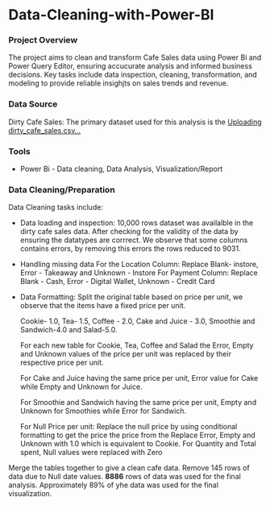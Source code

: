 
# Data-Cleaning-with-Power-BI

### Project Overview
The project aims to clean and transform Cafe Sales data using Power Bi and Power Query Editor, ensuring accucurate analysis and informed business decisions. Key tasks include data inspection, cleaning, transformation, and modeling to provide reliable insighjts on sales trends and revenue.


### Data Source
Dirty Cafe Sales: The primary dataset used for this analysis is the [Uploading dirty_cafe_sales.csv…]()  

### Tools
- Power Bi - Data cleaning, Data Analysis, Visualization/Report

### Data Cleaning/Preparation
Data Cleaning tasks include:
- Data loading and inspection:
 10,000 rows dataset was availalble in the dirty cafe sales data. After checking for the validity of the data by ensuring the datatypes are corrrect. We observe that some columns contains errors, by removing this errors the rows reduced to 9031.
- Handling missing data
  For the Location Column: Replace Blank- instore, Error - Takeaway and Unknown - Instore
  For Payment Column: Replace Blank - Cash, Error - Digital Wallet, Unknown - Credit Card
- Data Formatting:
Split the original table based on price per unit, we observe that the items have a fixed price per unit.

  Cookie- 1.0, Tea- 1.5,  Coffee - 2.0, Cake and Juice - 3.0, Smoothie and Sandwich-4.0 and Salad-5.0.

  For each new table for Cookie, Tea, Coffee and Salad the Error, Empty and Unknown values of the price per unit was replaced by their respective price per unit. 

  For Cake and Juice having the same price per unit, Error value for Cake while Empty and Unknown for Juice. 

  For Smoothie and Sandwich having the same price per unit, Empty and Unknown for Smoothies while Error for Sandwich. 

  For Null Price per unit: Replace the null price by using conditional formatting to get the price the price from the Replace Error, Empty and Unknown with 1.0 which is equivalent to Cookie. For Quantity and Total spent, Null values were replaced with Zero

Merge the tables together to give a clean cafe data. 
Remove 145 rows of data due to Null date values. 
**8886** rows of data was used for the final analysis. 
Approximately 89% of yhe data was used for the final visualization.